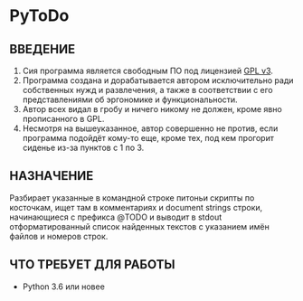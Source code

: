 # PyToDo

## ВВЕДЕНИЕ

1. Сия программа является свободным ПО под лицензией [GPL v3](https://www.gnu.org/licenses/gpl.html).
2. Программа создана и дорабатывается автором исключительно ради собственных
   нужд и развлечения, а также в соответствии с его представлениями об эргономике
   и функциональности.
3. Автор всех видал в гробу и ничего никому не должен, кроме явно
   прописанного в GPL.
4. Несмотря на вышеуказанное, автор совершенно не против, если программа
   подойдёт кому-то еще, кроме тех, под кем прогорит сиденье из-за пунктов
   с 1 по 3.

## НАЗНАЧЕНИЕ

Разбирает указанные в командной строке питоньи скрипты по косточкам,
ищет там в комментариях и document strings строки, начинающиеся с префикса @TODO
и выводит в stdout отформатированный список найденных текстов с указанием
имён файлов и номеров строк.

## ЧТО ТРЕБУЕТ ДЛЯ РАБОТЫ

- Python 3.6 или новее
